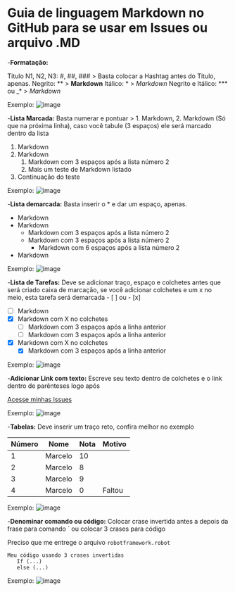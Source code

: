 # Guia de linguagem **Markdown** no GitHub para se usar em Issues ou arquivo .MD

-**Formatação:**

Titulo N1, N2, N3: #, ##, ### > Basta colocar a Hashtag antes do Titulo, apenas.
Negrito: ** > **Markdown**
Itálico: * > *Markdown*
Negrito e Itálico: *** ou _* > _*Markdown*_

Exemplo:
![image](https://user-images.githubusercontent.com/93157464/188027436-647aac46-0568-4729-8e65-c33d005116a3.png)


-**Lista Marcada:** Basta numerar e pontuar > 1. Markdown, 2. Markdown (Só que na próxima linha), caso você tabule (3 espaços) ele será marcado dentro da lista

1. Markdown
2. Markdown
   1. Markdown com 3 espaços após a lista número 2
   2. Mais um teste de Markdown listado
3. Continuação do teste

Exemplo:
![image](https://user-images.githubusercontent.com/93157464/188027359-4db5a78c-7750-4994-894f-23ef6a9c5c26.png)


-**Lista demarcada:** Basta inserir o * e dar um espaço, apenas.

* Markdown
* Markdown
   * Markdown com 3 espaços após a lista número 2
   * Markdown com 3 espaços após a lista número 2
      * Markdown com 6 espaços após a lista número 2
* Markdown

Exemplo:
![image](https://user-images.githubusercontent.com/93157464/188027332-b4bc8be0-77d1-4722-bf5c-194f06638be7.png)


-**Lista de Tarefas:** Deve se adicionar traço, espaço e colchetes antes que será criado caixa de marcação, se você adicionar colchetes e um x no meio, esta tarefa será demarcada - [ ] ou - [x]

- [ ] Markdown
- [x] Markdown com X no colchetes
   - [ ] Markdown com 3 espaços após a linha anterior 
   - [ ] Markdown com 3 espaços após a linha anterior 
- [x] Markdown com X no colchetes
   - [x] Markdown com 3 espaços após a linha anterior 

Exemplo:
![image](https://user-images.githubusercontent.com/93157464/188027267-e33636bf-b861-4cff-8394-277345e506bb.png)


-**Adicionar Link com texto:** Escreve seu texto dentro de colchetes e o link dentro de parênteses logo após 

[Acesse minhas Issues](https://github.com/Marceloamr/Primeiro-Repositorio/issues)

Exemplo:
![image](https://user-images.githubusercontent.com/93157464/188028102-0c707c4a-58ce-4582-a9ed-3864e4740740.png)


-**Tabelas:** Deve inserir um traço reto, confira melhor no exemplo

Número | Nome | Nota | Motivo
--- | --- | --- | ---
1 | Marcelo | 10
2 | Marcelo | 8
3 | Marcelo | 9 
4 | Marcelo | 0 | Faltou

Exemplo:
![image](https://user-images.githubusercontent.com/93157464/188028028-d4e4be13-adeb-436b-a394-807f4de36b87.png)


-**Denominar comando ou código:** Colocar crase invertida antes a depois da frase para comando ` ou colocar 3 crases para código

Preciso que me entrege o arquivo `robotframework.robot` 
```
Meu código usando 3 crases invertidas
   If (...)
   else (...)
```
Exemplo:
![image](https://user-images.githubusercontent.com/93157464/188028533-7a7853a9-2bb9-466e-952c-fe7dd96c110d.png)




